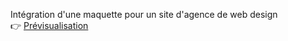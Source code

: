 Intégration d'une maquette pour un site d'agence de web design  
👉 [Prévisualisation](https://thibautizard.github.io/book_la_chouette_agence/)
